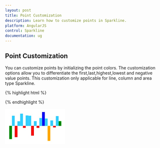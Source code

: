 ```yaml
---
layout: post
title: Point Customization
description: Learn how to customize points in Sparkline.
platform: AngularJS
control: Sparkline
documentation: ug
---
```


## Point Customization

You can customize points by initializing the point colors. The customization options allow you to differentiate the first,last,highest,lowest and negative value  points. This customization only applicable for line, column and area type Sparkline.

{% highlight html %}
<html xmlns="http://www.w3.org/1999/xhtml" lang="en" ng-app="SparklineApp">
    <head>
        <title>Essential Studio for AngularJS: CircularGauge</title>
        <!--CSS and Script file References -->
    </head>
  <body ng-controller="SparkCtrl">
    <div id="container" >
    <ej-sparkline e-type="column" e-negativePointColor="red" e-highPointColor = "blue"
    e-lowPointColor = "orange" e-startPointColor = "green" e-endPointColor ="green">
    </ej-sparkline>
    </div>
    <script>
    angular.module('SparkApp', ['ejangular'])
    .controller('SparkCtrl', function ($scope) {
                });
    </script>
    </body>
</html>

{% endhighlight %}

![](Point-Customization_images/Point-Customization_img1.png)